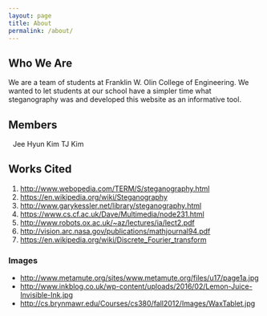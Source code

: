 ```yaml
---
layout: page
title: About
permalink: /about/
---
```


## Who We Are

We are a team of students at Franklin W. Olin College of Engineering. We wanted to let students at our school have a simpler time what steganography was and developed this website as an informative tool.

## Members
<a href="https://github.com/njw0709">
<img src="https://avatars2.githubusercontent.com/u/9983996?v=3&s=400" width="5" height="5" border="0"></a>
Jee Hyun Kim
TJ Kim

## Works Cited
1. http://www.webopedia.com/TERM/S/steganography.html
2. https://en.wikipedia.org/wiki/Steganography
3. http://www.garykessler.net/library/steganography.html
4. https://www.cs.cf.ac.uk/Dave/Multimedia/node231.html
5. http://www.robots.ox.ac.uk/~az/lectures/ia/lect2.pdf
6. http://vision.arc.nasa.gov/publications/mathjournal94.pdf
7. https://en.wikipedia.org/wiki/Discrete_Fourier_transform

### Images
- http://www.metamute.org/sites/www.metamute.org/files/u17/page1a.jpg
- http://www.inkblog.co.uk/wp-content/uploads/2016/02/Lemon-Juice-Invisible-Ink.jpg
- http://cs.brynmawr.edu/Courses/cs380/fall2012/Images/WaxTablet.jpg
